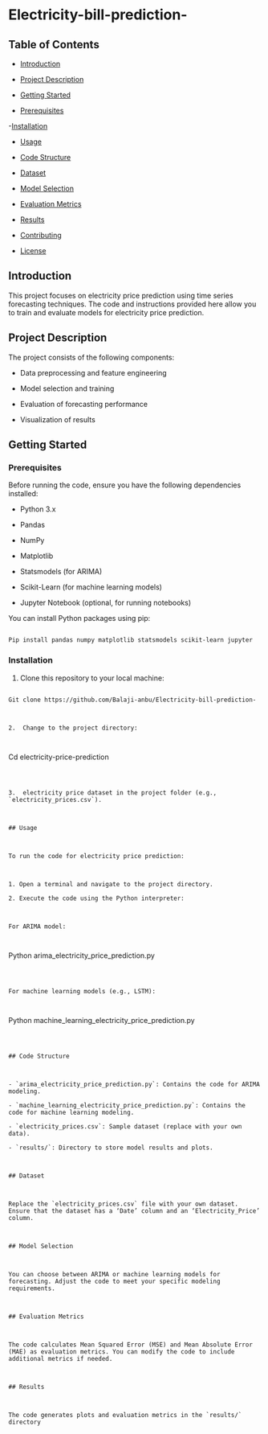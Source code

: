 # Electricity-bill-prediction-



## Table of Contents



- [Introduction](#introduction)

- [Project Description](#project-description)

- [Getting Started](#getting-started)

- [Prerequisites](#prerequisites)

-[Installation](#installation)

- [Usage](#usage)

- [Code Structure](#code-structure)

- [Dataset](#dataset)

- [Model Selection](#model-selection)

- [Evaluation Metrics](#evaluation-metrics)

- [Results](#results)

- [Contributing](#contributing)

- [License](#license)



## Introduction



This project focuses on electricity price prediction using time series forecasting techniques. The code and instructions provided here allow you to train and evaluate models for electricity price prediction.



## Project Description



The project consists of the following components:



- Data preprocessing and feature engineering

- Model selection and training

- Evaluation of forecasting performance

- Visualization of results



## Getting Started



### Prerequisites



Before running the code, ensure you have the following dependencies installed:



- Python 3.x

- Pandas

- NumPy

- Matplotlib

- Statsmodels (for ARIMA)

- Scikit-Learn (for machine learning models)

- Jupyter Notebook (optional, for running notebooks)



You can install Python packages using pip:



```

Pip install pandas numpy matplotlib statsmodels scikit-learn jupyter

```



### Installation



1.	Clone this repository to your local machine:



```

Git clone https://github.com/Balaji-anbu/Electricity-bill-prediction-



2.	Change to the project directory:



```

Cd electricity-price-prediction

```



3.	electricity price dataset in the project folder (e.g., `electricity_prices.csv`).



## Usage



To run the code for electricity price prediction:



1. Open a terminal and navigate to the project directory.

2. Execute the code using the Python interpreter:



For ARIMA model:



```

Python arima_electricity_price_prediction.py

```



For machine learning models (e.g., LSTM):



```

Python machine_learning_electricity_price_prediction.py

```



## Code Structure



- `arima_electricity_price_prediction.py`: Contains the code for ARIMA modeling.

- `machine_learning_electricity_price_prediction.py`: Contains the code for machine learning modeling.

- `electricity_prices.csv`: Sample dataset (replace with your own data).

- `results/`: Directory to store model results and plots.



## Dataset



Replace the `electricity_prices.csv` file with your own dataset. Ensure that the dataset has a ‘Date’ column and an ‘Electricity_Price’ column.



## Model Selection



You can choose between ARIMA or machine learning models for forecasting. Adjust the code to meet your specific modeling requirements.



## Evaluation Metrics



The code calculates Mean Squared Error (MSE) and Mean Absolute Error (MAE) as evaluation metrics. You can modify the code to include additional metrics if needed.



## Results



The code generates plots and evaluation metrics in the `results/` directory



